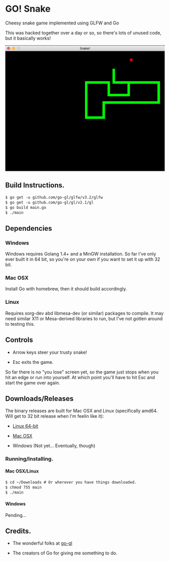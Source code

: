 # GO! Snake
Cheesy snake game implemented using GLFW and Go

This was hacked together over a day or so, so there's lots of unused code, but it basically works!

[![screenshot](https://github.com/awdavies/goSnake/raw/master/img/screenie.png)](#)

## Build Instructions.

```
$ go get -u github.com/go-gl/glfw/v3.2/glfw
$ go get -u github.com/go-gl/gl/v2.1/gl
$ go build main.go
$ ./main
```

## Dependencies

### Windows

Windows requires Golang 1.4+ and a MinGW installation.  So far I've only ever
built it in 64 bit, so you're on your own if you want to set it up with 32 bit.

### Mac OSX

Install Go with homebrew, then it should build accordingly.

### Linux

Requires xorg-dev abd libmesa-dev (or similar) packages to compile.  It may need
similar X11 or Mesa-derived libraries to run, but I've not gotten around to
testing this.


## Controls

* Arrow keys steer your trusty snake!

* Esc exits the game.

So far there is no "you lose" screen yet, so the game just stops when you hit
an edge or run into yourself.  At which point you'll have to hit Esc and start
the game over again.

## Downloads/Releases

The binary releases are built for Mac OSX and Linux (specifically amd64.  Will
get to 32 bit release when I'm feelin like it):

* [Linux 64-bit](https://github.com/awdavies/goSnake/raw/master/release/linux/main)

* [Mac OSX](https://github.com/awdavies/goSnake/raw/master/release/mac/main)

* Windows (Not yet...  Eventually, though)

### Running/Installing.

#### Mac OSX/Linux
```
$ cd ~/Downloads # Or wherever you have things downloaded.
$ chmod 755 main
$ ./main
```

#### Windows

Pending...

## Credits.

* The wonderful folks at [go-gl](https://github.com/go-gl)

* The creators of Go for giving me something to do.
